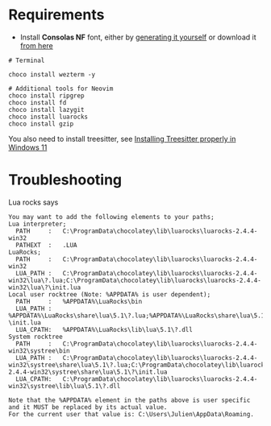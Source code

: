 # Requirements

- Install **Consolas NF** font, either by [generating it yourself](https://github.com/ryanoasis/nerd-fonts?tab=readme-ov-file#font-patcher) or download it [from here](https://github.com/wclr/my-nerd-fonts/tree/80bf242a5131e44f71fc878a1f831efbdb62c36d)

```
# Terminal

choco install wezterm -y

# Additional tools for Neovim
choco install ripgrep
choco install fd
choco install lazygit
choco install luarocks
choco install gzip
```

You also need to install treesitter, see [Installing Treesitter properly in Windows 11](https://takia.dev/nvim-treesitter-windows-11/)

# Troubleshooting

Lua rocks says

```
You may want to add the following elements to your paths;
Lua interpreter;
  PATH     :   C:\ProgramData\chocolatey\lib\luarocks\luarocks-2.4.4-win32
  PATHEXT  :   .LUA
LuaRocks;
  PATH     :   C:\ProgramData\chocolatey\lib\luarocks\luarocks-2.4.4-win32
  LUA_PATH :   C:\ProgramData\chocolatey\lib\luarocks\luarocks-2.4.4-win32\lua\?.lua;C:\ProgramData\chocolatey\lib\luarocks\luarocks-2.4.4-win32\lua\?\init.lua
Local user rocktree (Note: %APPDATA% is user dependent);
  PATH     :   %APPDATA%\LuaRocks\bin
  LUA_PATH :   %APPDATA%\LuaRocks\share\lua\5.1\?.lua;%APPDATA%\LuaRocks\share\lua\5.1\?\init.lua
  LUA_CPATH:   %APPDATA%\LuaRocks\lib\lua\5.1\?.dll
System rocktree
  PATH     :   C:\ProgramData\chocolatey\lib\luarocks\luarocks-2.4.4-win32\systree\bin
  LUA_PATH :   C:\ProgramData\chocolatey\lib\luarocks\luarocks-2.4.4-win32\systree\share\lua\5.1\?.lua;C:\ProgramData\chocolatey\lib\luarocks\luarocks-2.4.4-win32\systree\share\lua\5.1\?\init.lua
  LUA_CPATH:   C:\ProgramData\chocolatey\lib\luarocks\luarocks-2.4.4-win32\systree\lib\lua\5.1\?.dll

Note that the %APPDATA% element in the paths above is user specific and it MUST be replaced by its actual value.
For the current user that value is: C:\Users\Julien\AppData\Roaming.
``` 
